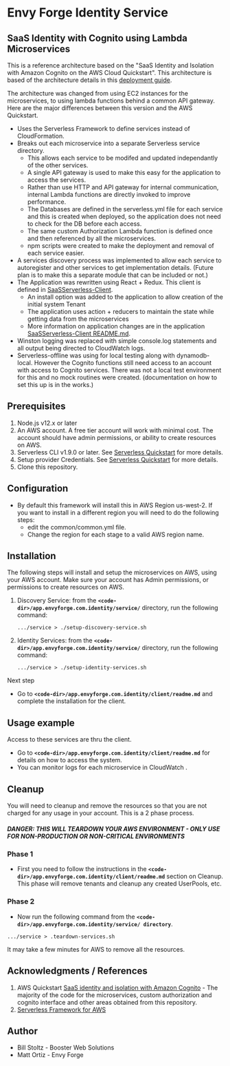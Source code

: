 # Envy Forge Identity Service

## SaaS Identity with Cognito using Lambda Microservices

This is a reference architecture based on the "SaaS Identity and Isolation with Amazon Cognito on the AWS Cloud Quickstart". This architecture is based of the architecture details in this [deployment guide](https://fwd.aws/XKYDP).

The architecture was changed from using EC2 instances for the microservices, to using lambda functions behind a common API gateway. Here are the major differences between this version and the AWS Quickstart.

- Uses the Serverless Framework to define services instead of CloudFormation.
- Breaks out each microservice into a separate Serverless service directory.
  - This allows each service to be modifed and updated independantly of the other services.
  - A single API gateway is used to make this easy for the application to access the services.
  - Rather than use HTTP and API gateway for internal communication, internal Lambda functions are directly invoked to improve performance.
  - The Databases are defined in the serverless.yml file for each service and this is created when deployed, so the application does not need to check for the DB before each access.
  - The same custom Authorization Lambda function is defined once and then referenced by all the microservices.
  - npm scripts were created to make the deployment and removal of each service easier.
- A services discovery process was implemented to allow each service to autoregister and other services to get implementation details. (Future plan is to make this a separate module that can be included or not.)
- The Application was rewritten using React + Redux. This client is defined in [SaaSServerless-Client](https://github.com/bwsolutions/SaaSServerless-Client).
  - An install option was added to the application to allow creation of the initial system Tenant
  - The application uses action + reducers to maintain the state while getting data from the microservices
  - More information on application changes are in the application [SaaSServerless-Client README.md](https://github.com/bwsolutions/SaaSServerless-Client).
- Winston logging was replaced with simple console.log statements and all output being directed to CloudWatch logs.
- Serverless-offline was using for local testing along with dynamodb-local. However the Cognito functions still need access to an account with access to Cognito services. There was not a local test environment for this and no mock routines were created. (documentation on how to set this up is in the works.)

## Prerequisites

1. Node.js v12.x or later
2. An AWS account. A free tier account will work with minimal cost. The account should have admin permissions, or ability to create resources on AWS.
3. Serverless CLI v1.9.0 or later. See [Serverless Quickstart](https://serverless.com/framework/docs/providers/aws/guide/quick-start/) for more details.
4. Setup provider Credentials. See [Serverless Quickstart](https://serverless.com/framework/docs/providers/aws/guide/quick-start/) for more details.
5. Clone this repository.

## Configuration

- By default this framework will install this in AWS Region us-west-2. If you want to install in a different region you will need to do the following steps:
  - edit the common/common.yml file.
  - Change the region for each stage to a valid AWS region name.

## Installation

The following steps will install and setup the microservices on AWS, using your AWS account. Make sure your account has Admin permissions, or permissions to create resources on AWS.

1. Discovery Service: from the **`<code-dir>/app.envyforge.com.identity/service/`** directory, run the following command: 
   ```
   .../service > ./setup-discovery-service.sh
   ```
2. Identity Services: from the **`<code-dir>/app.envyforge.com.identity/service/`** directory, run the following command: 
   ```
   .../service > ./setup-identity-services.sh
   ```

Next step

- Go to **`<code-dir>/app.envyforge.com.identity/client/readme.md`** and complete the installation for the client.

## Usage example

Access to these services are thru the client.

- Go to **`<code-dir>/app.envyforge.com.identity/client/readme.md`** for details on how to access the system.
- You can monitor logs for each microservice in CloudWatch .

## Cleanup

You will need to cleanup and remove the resources so that you are not charged for any usage in your account. This is a 2 phase process.

##### DANGER: THIS WILL TEARDOWN YOUR AWS ENVIRONMENT - ONLY USE FOR NON-PRODUCTION OR NON-CRITICAL ENVIRONMENTS

### Phase 1

- First you need to follow the instructions in the **`<code-dir>/app.envyforge.com.identity/client/readme.md`** section on Cleanup. This phase will remove tenants and cleanup any created UserPools, etc.

### Phase 2

- Now run the following command from the **`<code-dir>/app.envyforge.com.identity/service/ directory`**. 

```
.../service > .teardown-services.sh
```

It may take a few minutes for AWS to remove all the resources.

## Acknowledgments / References

1. AWS Quickstart [SaaS identity and isolation with Amazon Cognito](https://aws.amazon.com/quickstart/saas/identity-with-cognito/) - The majority of the code for the microservices, custom authorization and cognito interface and other areas obtained from this repository.
2. [Serverless Framework for AWS](https://serverless.com/framework/docs/providers/aws/guide/quick-start/)

## Author

- Bill Stoltz - Booster Web Solutions
- Matt Ortiz - Envy Forge
